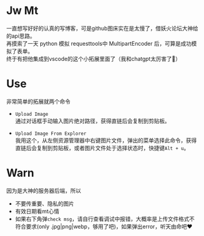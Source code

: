 # Jw Mt 

一直想写好好的认真的写博客，可是github图床实在是太慢了，借妖火论坛大神给的api思路。  
再摸索了一天 python 模拟 requesttools中 MultipartEncoder 后，可算是成功模拟了表单。  
终于有把他集成到vscode的这个小拓展里面了（我和chatgpt太厉害了🤣）

# Use

非常简单的拓展就两个命令  
* `Upload Image`  
通过对话框手动输入图片绝对路径，获得直链后会复制到剪贴板。

* `Upload Image From Explorer`  
我用这个，从左侧资源管理器中右键图片文件，弹出的菜单选择此命令，获得直链后会复制到剪贴板，或者图片文件处于选择状态时，快捷键`Alt + u`。

# Warn

因为是大神的服务器后端，所以  
* 不要传重要、隐私的图片  
* 有效日期看mt心情  
* 如果右下角弹`check msg`，请自行查看调试中报错，大概率是上传文件格式不符合要求(only .jpg|png|webp，够用了吧)，如果弹出error，听天由命吧❤